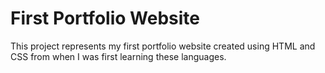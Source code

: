 # First Portfolio Website

This project represents my first portfolio website created using HTML and CSS from when I was first learning these languages.
